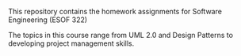 This repository contains the homework assignments for Software Engineering (ESOF 322)

The topics in this course range from UML 2.0 and Design Patterns to developing project management skills.
